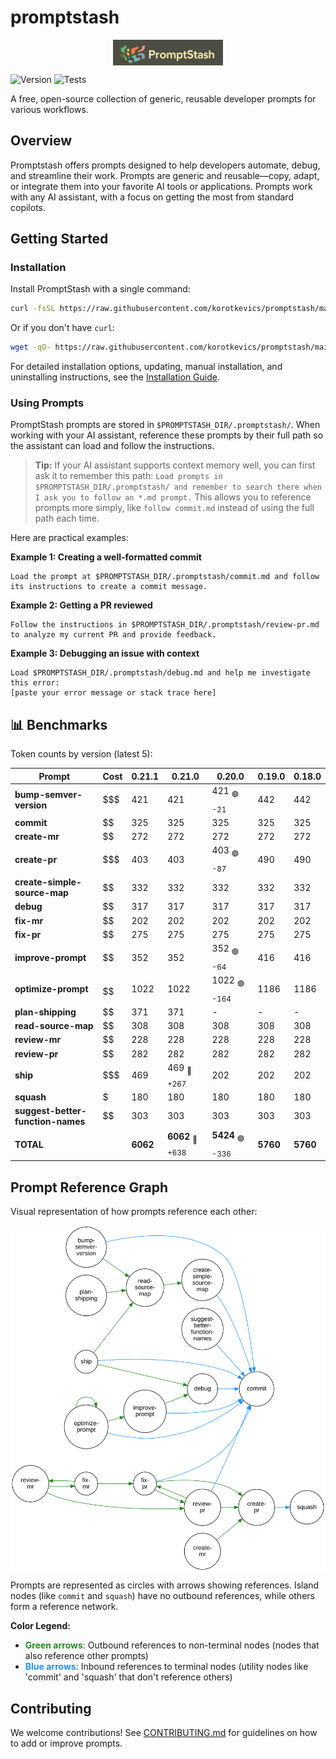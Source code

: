 # promptstash

<div style="display: flex; justify-content: center; align-items: center; width: 100%;">
  <img src="static/logo.png" alt="Promptstash Logo" style="width:35%;height:35%;object-fit:contain;" />
</div>


![Version](https://img.shields.io/github/v/release/korotkevics/promptstash)
![Tests](https://github.com/korotkevics/promptstash/actions/workflows/test.yml/badge.svg?branch=main)

A free, open-source collection of generic, reusable developer prompts for various workflows.

## Overview

Promptstash offers prompts designed to help developers automate, debug, and streamline their work. Prompts are generic and reusable—copy, adapt, or integrate them into your favorite AI tools or applications. Prompts work with any AI assistant, with a focus on getting the most from standard copilots.

## Getting Started

### Installation

Install PromptStash with a single command:

```bash
curl -fsSL https://raw.githubusercontent.com/korotkevics/promptstash/main/install.sh | bash
```

Or if you don't have `curl`:

```bash
wget -qO- https://raw.githubusercontent.com/korotkevics/promptstash/main/install.sh | bash
```

For detailed installation options, updating, manual installation, and uninstalling instructions, see the [Installation Guide](docs/installation.md).

### Using Prompts

PromptStash prompts are stored in `$PROMPTSTASH_DIR/.promptstash/`. When working with your AI assistant, reference these prompts by their full path so the assistant can load and follow the instructions.

> **Tip:** If your AI assistant supports context memory well, you can first ask it to remember this path: `Load prompts in $PROMPTSTASH_DIR/.promptstash/ and remember to search there when I ask you to follow an *.md prompt.` This allows you to reference prompts more simply, like `follow commit.md` instead of using the full path each time.

Here are practical examples:

**Example 1: Creating a well-formatted commit**

```text
Load the prompt at $PROMPTSTASH_DIR/.promptstash/commit.md and follow its instructions to create a commit message.
```

**Example 2: Getting a PR reviewed**

```text
Follow the instructions in $PROMPTSTASH_DIR/.promptstash/review-pr.md to analyze my current PR and provide feedback.
```

**Example 3: Debugging an issue with context**

```text
Load $PROMPTSTASH_DIR/.promptstash/debug.md and help me investigate this error:
[paste your error message or stack trace here]
```

## 📊 Benchmarks

Token counts by version (latest 5):

| Prompt | Cost | **0.21.1** | **0.21.0** | **0.20.0** | **0.19.0** | **0.18.0** |
|---|---|---|---|---|---|---|
| **bump-semver-version** | $$$ | 421 | 421 | 421 <sub>🟢 -21</sub> | 442 | 442 |
| **commit** | $$ | 325 | 325 | 325 | 325 | 325 |
| **create-mr** | $$ | 272 | 272 | 272 | 272 | 272 |
| **create-pr** | $$$ | 403 | 403 | 403 <sub>🟢 -87</sub> | 490 | 490 |
| **create-simple-source-map** | $$ | 332 | 332 | 332 | 332 | 332 |
| **debug** | $$ | 317 | 317 | 317 | 317 | 317 |
| **fix-mr** | $$ | 202 | 202 | 202 | 202 | 202 |
| **fix-pr** | $$ | 275 | 275 | 275 | 275 | 275 |
| **improve-prompt** | $$ | 352 | 352 | 352 <sub>🟢 -64</sub> | 416 | 416 |
| **optimize-prompt** | $$$$$$ | 1022 | 1022 | 1022 <sub>🟢 -164</sub> | 1186 | 1186 |
| **plan-shipping** | $$ | 371 | 371 | - | - | - |
| **read-source-map** | $$ | 308 | 308 | 308 | 308 | 308 |
| **review-mr** | $$ | 228 | 228 | 228 | 228 | 228 |
| **review-pr** | $$ | 282 | 282 | 282 | 282 | 282 |
| **ship** | $$$ | 469 | 469 <sub>🔴 +267</sub> | 202 | 202 | 202 |
| **squash** | $ | 180 | 180 | 180 | 180 | 180 |
| **suggest-better-function-names** | $$ | 303 | 303 | 303 | 303 | 303 |
| **TOTAL** |  | **6062** | **6062** <sub>🔴 +638</sub> | **5424** <sub>🟢 -336</sub> | **5760** | **5760** |


## Prompt Reference Graph

Visual representation of how prompts reference each other:

<div style="display: flex; justify-content: center; align-items: center; width: 100%;">
  <img src="static/prompt-graph.svg" alt="Prompt Reference Graph" style="width:100%;max-width:800px;height:auto;" />
</div>

Prompts are represented as circles with arrows showing references. Island nodes (like `commit` and `squash`) have no outbound references, while others form a reference network.

**Color Legend:**
- <span style="color: #228B22; font-weight: bold;">Green arrows</span>: Outbound references to non-terminal nodes (nodes that also reference other prompts)
- <span style="color: #1E90FF; font-weight: bold;">Blue arrows</span>: Inbound references to terminal nodes (utility nodes like 'commit' and 'squash' that don't reference others)

## Contributing

We welcome contributions! See [CONTRIBUTING.md](CONTRIBUTING.md) for guidelines on how to add or improve prompts.
